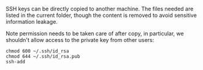 SSH keys can be directly copied to another machine. The files needed are listed in the current folder,
though the content is removed to avoid sensitive information leakage.

Note permission needs to be taken care of after copy,
in particular, we shouldn't allow access to the private key from other users:
```shell
chmod 600 ~/.ssh/id_rsa
chmod 644 ~/.ssh/id_rsa.pub
ssh-add
```
